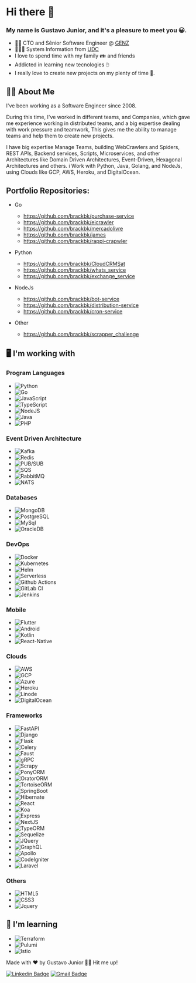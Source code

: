 # Hi there 👋
### My name is Gustavo Junior, and it's a pleasure to meet you :grinning:.

- 👨‍💻 CTO and Sênior Software Engineer @ <a href="https://genz.com.py/">GENZ</a>
- 👨🏻‍🎓 System Information from <a href="https://www.udc.edu.br/site/#/udc">UDC</a>
- I love to spend time with my family :family: and friends 
- Addicted in learning new tecnologies :computer_mouse:
- I really love to create new projects on my plenty of time :minidisc:.

## 👱‍♂️ About Me

I've been working as a Software Engineer since 2008.

During this time, I've worked in different teams, and Companies, which gave me experience working in distributed teams, and a big expertise dealing with work pressure and teamwork,  This gives me the ability to manage teams and help them to create new projects.

I have big expertise Manage Teams, building WebCrawlers and Spiders, REST APIs, Backend services, Scripts, Microservices, and other Architectures like Domain Driven Architectures, Event-Driven, Hexagonal Architectures and others. i Work with Python, Java, Golang, and NodeJs, using Clouds like GCP, AWS, Heroku, and DigitalOcean.

## Portfolio Repositories:
- Go
  - https://github.com/brackbk/purchase-service
  - https://github.com/brackbk/eicrawler
  - https://github.com/brackbk/mercadolivre
  - https://github.com/brackbk/james
  - https://github.com/brackbk/rappi-crapwler
- Python
  - https://github.com/brackbk/CloudCRMSat
  - https://github.com/brackbk/whats_service
  - https://github.com/brackbk/exchange_service

- NodeJs
  - https://github.com/brackbk/bot-service
  - https://github.com/brackbk/distribution-service
  - https://github.com/brackbk/cron-service
- Other
  - https://github.com/brackbk/scrapper_challenge
 
 

## :desktop_computer: I'm working with

### Program Languages
 - ![Python](https://img.shields.io/static/v1?label=&message=Python&color=yellow)
 - ![Go](https://img.shields.io/static/v1?label=&message=Go&color=blue)
 - ![JavaScript](https://img.shields.io/static/v1?label=&message=JavaScript&color=orange)
 - ![TypeScript](https://img.shields.io/static/v1?label=&message=TypeScript&color=green)
 - ![NodeJS](https://img.shields.io/static/v1?label=&message=NodeJS&color=brightgreen)
 - ![Java](https://img.shields.io/static/v1?label=&message=Java&color=red)
 - ![PHP](https://img.shields.io/static/v1?label=&message=PHP&color=red)
 
### Event Driven Architecture
 - ![Kafka](https://img.shields.io/static/v1?label=&message=Kafka&color=Orange)
 - ![Redis](https://img.shields.io/static/v1?label=&message=Redis&color=khaki)
 - ![PUB/SUB](https://img.shields.io/static/v1?label=&message=PubSub&color=red)
 - ![SQS](https://img.shields.io/static/v1?label=&message=SQS&color=yellow)
 - ![RabbitMQ](https://img.shields.io/static/v1?label=&message=RabbitMQ&color=green)
 - ![NATS](https://img.shields.io/static/v1?label=&message=NATS&color=blue)

### Databases
 - ![MongoDB](https://img.shields.io/static/v1?label=&message=MongoDB&color=green)
 - ![PostgreSQL](https://img.shields.io/static/v1?label=&message=PostgreSQL&color=blue)
 - ![MySql](https://img.shields.io/static/v1?label=&message=MySQL&color=orange)
 - ![OracleDB](https://img.shields.io/static/v1?label=&message=OracleDB&color=red)

### DevOps
 - ![Docker](https://img.shields.io/badge/-Docker-blue)
 - ![Kubernetes](https://img.shields.io/badge/-Kubernetes-green)
 - ![Helm](https://img.shields.io/badge/-Helm-green)
 - ![Serverless](https://img.shields.io/badge/-Serverless-yellow)
 - ![Github Actions](https://img.shields.io/badge/-Github_Actions-orange)
 - ![GitLab CI](https://img.shields.io/badge/-GitLab_CI-gray)
 - ![Jenkins](https://img.shields.io/badge/-Jenkins-red)

### Mobile
- ![Flutter](https://img.shields.io/badge/-Flutter-blue)
- ![Android](https://img.shields.io/badge/-Android-blue)
- ![Kotlin](https://img.shields.io/badge/-Kotlin-blue)
- ![React-Native](https://img.shields.io/badge/-ReactNative-blue)

### Clouds

 - ![AWS](https://img.shields.io/static/v1?label=&message=AWS&color=orange)
 - ![GCP](https://img.shields.io/static/v1?label=&message=GCP&color=red)
 - ![Azure](https://img.shields.io/static/v1?label=&message=Azure&color=blue)
 - ![Heroku](https://img.shields.io/static/v1?label=&message=Heroku&color=royalblue)
 - ![Linode](https://img.shields.io/static/v1?label=&message=Linode&color=green)
 - ![DigitalOcean](https://img.shields.io/static/v1?label=&message=Linode&color=green)

### Frameworks
 - ![FastAPI](https://img.shields.io/badge/-FastAPI-blue)
 - ![Django](https://img.shields.io/badge/-Django-green)
 - ![Flask](https://img.shields.io/badge/-Flask-yellow)
 - ![Celery](https://img.shields.io/badge/-Celery-green)
 - ![Faust](https://img.shields.io/badge/-Flask-red)
 - ![gRPC](https://img.shields.io/badge/-gRPC-green)
 - ![Scrapy](https://img.shields.io/badge/-Scrapy-khaki)
 - ![PonyORM](https://img.shields.io/badge/-PonyORM-darkred)
 - ![OratorORM](https://img.shields.io/badge/-OratorORM-gold)
 - ![TortoiseORM](https://img.shields.io/badge/-TortoiseORM-yellowgreen)
 - ![SpringBoot](https://img.shields.io/badge/-SpringBoot-blue)
 - ![Hibernate](https://img.shields.io/badge/-Hibernate-blue)
 - ![React](https://img.shields.io/badge/-React-ff69b4)
 - ![Koa](https://img.shields.io/badge/-Koa-blueviolet)
 - ![Express](https://img.shields.io/badge/-Express-yellow)
 - ![NextJS](https://img.shields.io/badge/-NextJS-blue)
 - ![TypeORM](https://img.shields.io/badge/-TypeORM%20-red)
 - ![Sequelize](https://img.shields.io/badge/-Sequelize%20-gray)
 - ![JQuery](https://img.shields.io/badge/-JQuery-blue)
 - ![GraphQL](https://img.shields.io/badge/-gRPC-red)
 - ![Apollo](https://img.shields.io/badge/-Apollo-khaki)
 - ![CodeIgniter](https://img.shields.io/badge/-CodeIgniter-red)
 - ![Laravel](https://img.shields.io/badge/-Laravel-yellow)

### Others

 - ![HTML5](https://img.shields.io/static/v1?label=&message=HTML5&color=red) 
 - ![CSS3](https://img.shields.io/static/v1?label=&message=CSS3&color=blue)
 - ![Jquery](https://img.shields.io/static/v1?label=&message=Jquery&color=blue)

## :open_book: I'm learning
 - ![Terraform](https://img.shields.io/badge/-Terraform-green)
 - ![Pulumi](https://img.shields.io/badge/-Pulumi-coral)
 - ![Istio](https://img.shields.io/badge/-Istio-green)

Made with ❤️ by Gustavo Junior 👋🏽 Hit me up!

 [![Linkedin Badge](https://img.shields.io/badge/-Gustavo_Junior-blue?style=flat-square&logo=Linkedin&logoColor=white&link=https://www.linkedin.com/in/gustavo-junior/)](https://www.linkedin.com/in/gustavo-junior/) 
[![Gmail Badge](https://img.shields.io/badge/-gustavorgjunior@gmail.com-c14438?style=flat-square&logo=Gmail&logoColor=white&link=mailto:gustavorgjunior@gmail.com)](mailto:gustavorgjunior@gmail.com)
